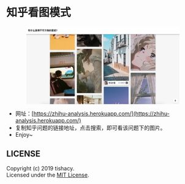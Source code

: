 # 知乎看图模式

<img src="./demo.png" width="400px" alt="示例图片" style="display:block; margin: 0 auto;"/>

- 网址：[https://zhihu-analysis.herokuapp.com/](https://zhihu-analysis.herokuapp.com/)
- 复制知乎问题的链接地址，点击搜索，即可看该问题下的图片。
- Enjoy~

## LICENSE
Copyright (c) 2019 tishacy.  
Licensed under the [MIT License](./LICENSE).
